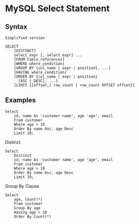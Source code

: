 # MySQL Select Statement

## Syntax
`Simplified version`
```text
SELECT
    [DISTINCT]
    select_expr [, select_expr] ...
    [FROM table_references]
    [WHERE where_condition]
    [GROUP BY {col_name | expr | position}, ...]
    [HAVING where_condition]
    [ORDER BY {col_name | expr | position}
      [ASC | DESC], ...]
    [LIMIT {[offset,] row_count | row_count OFFSET offset}]
```

## Examples
```roomsql
Select
    id, name As 'customer name', age 'age', email
    From customer
    Where age > 18
    Order By name Asc, age Desc
    Limit 10;
```
Distinct
```roomsql
Select
    Distinct
    id, name As 'customer name', age 'age', email
    From customer
    Where age > 18
    Order By name Asc, age Desc
    Limit 10;
```
Group By Clause
```roomsql
Select
    age, Count(*)
    From customer
    Group By age
    Having age > 10
    Order By Count(*)
```
